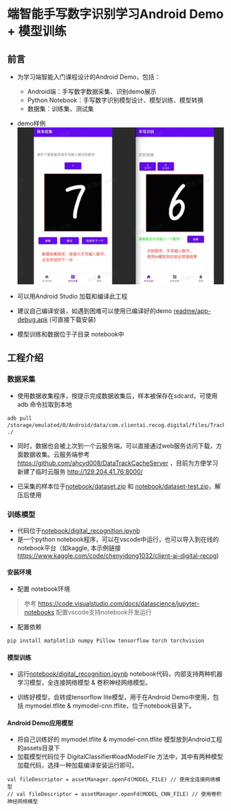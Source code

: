 # 端智能手写数字识别学习Android Demo + 模型训练

## 前言
- 为学习端智能入门课程设计的Android Demo，包括：
    - Android端：手写数字数据采集、识别demo展示
    - Python Notebook：手写数字识别模型设计、模型训练、模型转换
    - 数据集：训练集、测试集
- demo样例
![preview](readme/preview.png)
- 可以用Android Studio 加载和编译此工程
- 建议自己编译安装，如遇到困难可以使用已编译好的demo [readme/app-debug.apk](readme/app-debug.apk) (可直接下载安装)

- 模型训练和数据位于子目录 notebook中

## 工程介绍
### 数据采集
- 使用数据收集程序，按提示完成数据收集后，样本被保存在sdcard，可使用 adb 命令拉取到本地
```
adb pull /storage/emulated/0/Android/data/com.clientai.recog.digital/files/Track/ ./
```
- 同时，数据也会被上次到一个云服务端，可以直接通过web服务访问下载，方面数据收集。云服务端参考 https://github.com/ahcyd008/DataTrackCacheServer ，目前为方便学习新建了临时云服务 http://129.204.41.76:8000/

- 已采集的样本位于[notebook/dataset.zip](notebook/dataset.zip) 和 [notebook/dataset-test.zip](notebook/dataset-test.zip)，解压后使用

### 训练模型

- 代码位于[notebook/digital_recognition.ipynb](notebook/digital_recognition.ipynb)
- 是一个python notebook程序，可以在vscode中运行，也可以导入到在线的notebook平台（如kaggle, 本示例链接 https://www.kaggle.com/code/chenyidong1032/client-ai-digital-recog)

#### 安装环境
- 配置 notebook环境
> 参考 https://code.visualstudio.com/docs/datascience/jupyter-notebooks 配置vscode支持notebook开发运行 

- 配置依赖
``` bash
pip install matplotlib numpy Pillow tensorflow torch torchvision
```

#### 模型训练
- 运行[notebook/digital_recognition.ipynb](notebook/digital_recognition.ipynb) notebook代码，内部支持两种机器学习模型，全连接网络模型 & 卷积神经网络模型。

- 训练好模型，会转成tensorflow lite模型，用于在Android Demo中使用，包括 mymodel.tflite & mymodel-cnn.tflite，位于notebook目录下。

#### Android Demo应用模型
- 将自己训练好的 mymodel.tflite & mymodel-cnn.tflite 模型放到Android工程的assets目录下
- 加载模型代码位于 DigitalClassifier#loadModelFile 方法中，其中有两种模型加载代码，选择一种加载编译安装运行即可。
```
val fileDescriptor = assetManager.openFd(MODEL_FILE) // 使用全连接网络模型
// val fileDescriptor = assetManager.openFd(MODEL_CNN_FILE) // 使用卷积神经网络模型
```

